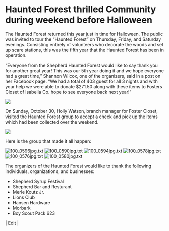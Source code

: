 # Haunted Forest thrilled Community during weekend before Halloween

The Haunted Forest returned this year just in time for Halloween. The public was invited to tour the “Haunted Forest” on Thursday, Friday, and Saturday evenings. Consisting entirely of volunteers who decorate the woods and set up scare stations, this was the fifth year that the Haunted Forest has been in operation.

“Everyone from the Shepherd Haunted Forest would like to say thank you for another great year! This was our 5th year doing it and we hope everyone had a great time,” Shannon Wilcox, one of the organizers, said in a post on her Facebook page. “We had a total of 403 guest for all 3 nights and with your help we were able to donate $271.50 along with these items to Fosters Closet of Isabella Co. hope to see everyone back next year!”

![](images/image.png)

On Sunday, October 30, Holly Watson, branch manager for Foster Closet, visited the Haunted Forest group to accept a check and pick up the items which had been collected over the weekend.

![](images/100_0606.jpg)

Here is the group that made it all happen:

![100_0596jpg.txt](images/100_0596.jpg)
![100_0590jpg.txt](images/100_0590.jpg)
![100_0594jpg.txt](images/100_0594.jpg)
![100_0578jpg.txt](images/100_0578.jpg)
![100_0576jpg.txt](images/100_0576.jpg)
![100_0580jpg.txt](images/100_0580.jpg)

The organizers of the Haunted Forest would like to thank the following individuals, organizations, and businesses:

* Shepherd Syrup Festival
* Shepherd Bar and Resturant
* Merle Koutz Jr.
* Lions Club
* Hansen Hardware
* Morbark
* Boy Scout Pack 623

| Edit |